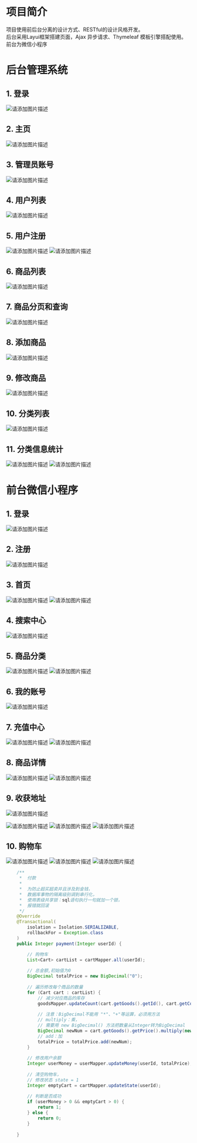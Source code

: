 # 项目简介
项目使用前后台分离的设计方式、RESTful的设计风格开发。<br>
后台采用Layui框架搭建页面，Ajax 异步请求、Thymeleaf 模板引擎搭配使用。<br>
前台为微信小程序
# 后台管理系统
## 1. 登录
![请添加图片描述](https://pic.imgdb.cn/item/6281ac9509475431298bc665.png)
## 2. 主页
![请添加图片描述](https://img-blog.csdnimg.cn/70699bcd3f5c4fb0b094b45ce51b1b4e.png)
## 3. 管理员账号
![请添加图片描述](https://img-blog.csdnimg.cn/163ef63040ba4393947126b7254bd507.png)
## 4. 用户列表
![请添加图片描述](https://img-blog.csdnimg.cn/d3151ffff8e047e2a0ab01d0fbc1bab9.png)
## 5. 用户注册
![请添加图片描述](https://img-blog.csdnimg.cn/c98a4fa0fa8547d4872b441b43fb34f3.png)
![请添加图片描述](https://img-blog.csdnimg.cn/3d59fccd88d04f2b96980168ec0c5f24.png)
## 6. 商品列表
![请添加图片描述](https://img-blog.csdnimg.cn/3869b675a8a4422daebde0f205a4815b.png)

## 7. 商品分页和查询
![请添加图片描述](https://img-blog.csdnimg.cn/29c49331b9b1427dad817a809d42d6fb.png)

## 8. 添加商品
![请添加图片描述](https://img-blog.csdnimg.cn/1f7c1df55baf4bb8a197a2eb7f9b1dbb.png)

## 9. 修改商品
![请添加图片描述](https://img-blog.csdnimg.cn/8da2faae8c504ca884c5a590b643a433.png)

## 10. 分类列表
![请添加图片描述](https://img-blog.csdnimg.cn/21efeb3376e04f188a0500ba1ea15a9f.png)

## 11. 分类信息统计
![请添加图片描述](https://img-blog.csdnimg.cn/24e6a5149e4c4f1f8a9236736c1bc116.png)
![请添加图片描述](https://img-blog.csdnimg.cn/bfc09258907548029f2b8ff86a7a741c.png)
# 前台微信小程序
## 1. 登录
![请添加图片描述](https://pic.imgdb.cn/item/6281ac9509475431298bc665.png)
## 2. 注册
![请添加图片描述](https://pic.imgdb.cn/item/6281ac9609475431298bc671.png)
## 3. 首页
![请添加图片描述](https://img-blog.csdnimg.cn/83fc888b211c47baa2146802cbef931e.png)
![请添加图片描述](https://img-blog.csdnimg.cn/2baf392c25b9481b8a8f9dd338d2b7da.png)

## 4. 搜索中心
![请添加图片描述](https://img-blog.csdnimg.cn/580d6197a2d3426ea000911e4cf3f9ed.png)

## 5. 商品分类
![请添加图片描述](https://img-blog.csdnimg.cn/eb45e23d61074781a924e42f75c79927.png)
![请添加图片描述](https://img-blog.csdnimg.cn/02770aa6facf41d685c37d54db14d706.png)

## 6. 我的账号
![请添加图片描述](https://img-blog.csdnimg.cn/a517e47b80444cfbbde9ca5daddb8529.png)
## 7. 充值中心
![请添加图片描述](https://img-blog.csdnimg.cn/8ead93e383774ba78aa565378e662f89.png)
![请添加图片描述](https://img-blog.csdnimg.cn/fb0d1e9e11b3461a8ef2c0050356b853.png)
## 8. 商品详情
![请添加图片描述](https://img-blog.csdnimg.cn/bc864c1b22cc4f4d8f9130d8fd2d7b56.png)
![请添加图片描述](https://img-blog.csdnimg.cn/ff98413835ba4d3fbd7259e9f6aed48d.png)

## 9. 收获地址
![请添加图片描述](https://img-blog.csdnimg.cn/4d4ef400d8274ff99f1deab50ad3f8f0.png)

![请添加图片描述](https://img-blog.csdnimg.cn/184ea625af3f4a9a8b0b840a05f9c30e.png)
![请添加图片描述](https://img-blog.csdnimg.cn/75e7950727ac45c4abae1f06f8b542c0.png)
![请添加图片描述](https://img-blog.csdnimg.cn/9423534ed8de471aa3750d0f5c77e35c.png)

## 10. 购物车
![请添加图片描述](https://img-blog.csdnimg.cn/d94f02e74cb74532a05fe0d45378732d.png)
![请添加图片描述](https://img-blog.csdnimg.cn/cb0e8eacee664531b863bb3774ad6506.png)
![请添加图片描述](https://img-blog.csdnimg.cn/c41ec3584c754a5783e31d88aa98deff.png)
```java
	/**
	 * 	付款
	 * 
	 * 	为防止超买超卖并且涉及到金钱，
	 * 	数据库事物的隔离级别调到串行化，
	 * 	使用表级共享锁：sql语句执行一句就加一个锁，
	 * 	报错就回滚
	 */
	@Override
	@Transactional(
		isolation = Isolation.SERIALIZABLE, 
		rollbackFor = Exception.class
	)
	public Integer payment(Integer userId) {

		// 购物车
		List<Cart> cartList = cartMapper.all(userId);
	
		// 总金额,初始值为0
		BigDecimal totalPrice = new BigDecimal("0");
		
		// 遍历修改每个商品的数量
		for (Cart cart : cartList) {
			// 减少对应商品的库存	 
			goodsMapper.updateCount(cart.getGoods().getId(), cart.getCount());
			
			// 注意：BigDecimal不能用 "*"、"+"等运算，必须用方法
			// multiply：乘，
			// 需要用 new BigDecimal() 方法把数量从Integer转为BigDecimal
			BigDecimal newNum = cart.getGoods().getPrice().multiply(new BigDecimal(cart.getCount()));
			// add：加
			totalPrice = totalPrice.add(newNum);
		}
		
		// 修改用户余额
		Integer userMoney = userMapper.updateMoney(userId, totalPrice);
		
		// 清空购物车，
		// 修改状态 state = 1
		Integer emptyCart = cartMapper.updateState(userId);
		
		// 判断是否成功
		if (userMoney > 0 && emptyCart > 0) {
			return 1;
		} else {
			return 0;
		}
		
	}
```
